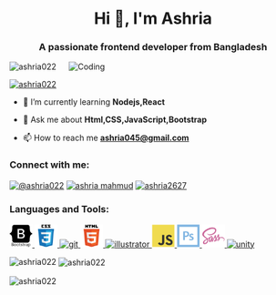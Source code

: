 
<h1 align="center">Hi 👋, I'm Ashria</h1>
<h3 align="center">A passionate frontend developer from Bangladesh</h3>
<img align ="right" alt="Coding" width ="400" src="https://i.pinimg.com/originals/16/bc/67/16bc67f7674a1edd24f6fe482d0aef1a.gif">
<p align="left"> <img src="https://komarev.com/ghpvc/?username=ashria022&label=Profile%20views&color=0e75b6&style=flat" alt="ashria022" /> </p>

<p align="left"> <a href="https://github.com/ryo-ma/github-profile-trophy"><img src="https://github-profile-trophy.vercel.app/?username=ashria022" alt="ashria022" /></a> </p>

- 🌱 I’m currently learning **Nodejs,React**

- 💬 Ask me about **Html,CSS,JavaScript,Bootstrap**

- 📫 How to reach me **ashria045@gmail.com**

<h3 align="left">Connect with me:</h3>
<p align="left">
<a href="https://codepen.io/@ashria022" target="blank"><img align="center" src="https://raw.githubusercontent.com/rahuldkjain/github-profile-readme-generator/master/src/images/icons/Social/codepen.svg" alt="@ashria022" height="30" width="40" /></a>
<a href="https://linkedin.com/in/ashria mahmud" target="blank"><img align="center" src="https://raw.githubusercontent.com/rahuldkjain/github-profile-readme-generator/master/src/images/icons/Social/linked-in-alt.svg" alt="ashria mahmud" height="30" width="40" /></a>
<a href="https://instagram.com/ashria2627" target="blank"><img align="center" src="https://raw.githubusercontent.com/rahuldkjain/github-profile-readme-generator/master/src/images/icons/Social/instagram.svg" alt="ashria2627" height="30" width="40" /></a>
</p>

<h3 align="left">Languages and Tools:</h3>
<p align="left"> <a href="https://getbootstrap.com" target="_blank" rel="noreferrer"> <img src="https://raw.githubusercontent.com/devicons/devicon/master/icons/bootstrap/bootstrap-plain-wordmark.svg" alt="bootstrap" width="40" height="40"/> </a> <a href="https://www.w3schools.com/css/" target="_blank" rel="noreferrer"> <img src="https://raw.githubusercontent.com/devicons/devicon/master/icons/css3/css3-original-wordmark.svg" alt="css3" width="40" height="40"/> </a> <a href="https://git-scm.com/" target="_blank" rel="noreferrer"> <img src="https://www.vectorlogo.zone/logos/git-scm/git-scm-icon.svg" alt="git" width="40" height="40"/> </a> <a href="https://www.w3.org/html/" target="_blank" rel="noreferrer"> <img src="https://raw.githubusercontent.com/devicons/devicon/master/icons/html5/html5-original-wordmark.svg" alt="html5" width="40" height="40"/> </a> <a href="https://www.adobe.com/in/products/illustrator.html" target="_blank" rel="noreferrer"> <img src="https://www.vectorlogo.zone/logos/adobe_illustrator/adobe_illustrator-icon.svg" alt="illustrator" width="40" height="40"/> </a> <a href="https://developer.mozilla.org/en-US/docs/Web/JavaScript" target="_blank" rel="noreferrer"> <img src="https://raw.githubusercontent.com/devicons/devicon/master/icons/javascript/javascript-original.svg" alt="javascript" width="40" height="40"/> </a> <a href="https://www.photoshop.com/en" target="_blank" rel="noreferrer"> <img src="https://raw.githubusercontent.com/devicons/devicon/master/icons/photoshop/photoshop-line.svg" alt="photoshop" width="40" height="40"/> </a> <a href="https://sass-lang.com" target="_blank" rel="noreferrer"> <img src="https://raw.githubusercontent.com/devicons/devicon/master/icons/sass/sass-original.svg" alt="sass" width="40" height="40"/> </a> <a href="https://unity.com/" target="_blank" rel="noreferrer"> <img src="https://www.vectorlogo.zone/logos/unity3d/unity3d-icon.svg" alt="unity" width="40" height="40"/> </a> </p>

<p><img align="left" src="https://github-readme-stats.vercel.app/api/top-langs?username=ashria022&show_icons=true&locale=en&layout=compact" alt="ashria022" /></p>

<p>&nbsp;<img align="center" src="https://github-readme-stats.vercel.app/api?username=ashria022&show_icons=true&locale=en" alt="ashria022" /></p>

<p><img align="center" src="https://github-readme-streak-stats.herokuapp.com/?user=ashria022&" alt="ashria022" /></p>
